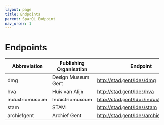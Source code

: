 ```yaml
---
layout: page
title: Endpoints
parent: SparQL Endpoint
nav_order: 1
---
```



# **Endpoints**



|Abbreviation|Publishing Organisation|Endpoint|
|---------|----------|-----------|
|dmg|Design Museum Gent|http://stad.gent/ldes/dmg|
|hva|Huis van Alijn|http://stad.gent/ldes/hva|
|industriemuseum|Industriemuseum|http://stad.gent/ldes/industriemuseum|
|stam|STAM|http://stad.gent/ldes/stam|
|archiefgent|Archief Gent|http://stad.gent/ldes/archief|  
